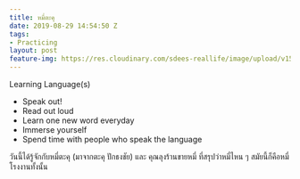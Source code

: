 ```yaml
---
title: หมี่ตะคุ
date: 2019-08-29 14:54:50 Z
tags:
- Practicing
layout: post
feature-img: https://res.cloudinary.com/sdees-reallife/image/upload/v1555658919/sample_feature_img.png
---
```


Learning Language(s)
- Speak out!
- Read out loud
- Learn one new word everyday
- Immerse yourself
- Spend time with people who speak the language

<i class="fa fa-child" style="color:plum"></i>

วันนี้ได้รู้จักกับหมี่ตะคุ (มาจากตะคุ ปักธงชัย) และ คุณลุงร้านขายหมี่ ที่สรุปว่าหมี่ไหน ๆ สมัยนี้ก็คือหมี่โรงงานทั้งนั้น
